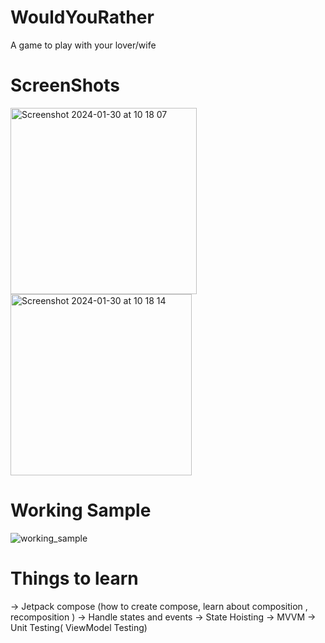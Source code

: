 # WouldYouRather
A game to play with your lover/wife

# ScreenShots

<img width="298" alt="Screenshot 2024-01-30 at 10 18 07" src="https://github.com/SigmaZardan/WouldYouRather/assets/94971168/dac7d77d-00aa-40fc-883c-9ee063f7b153">


<img width="290" alt="Screenshot 2024-01-30 at 10 18 14" src="https://github.com/SigmaZardan/WouldYouRather/assets/94971168/097f3ae8-20e8-4afc-96af-5fbc12336a81">

# Working Sample
![working_sample](https://github.com/SigmaZardan/WouldYouRather/assets/94971168/06bc7205-e24e-4f0a-894d-24dd4b3425ac)


# Things to learn 
-> Jetpack compose (how to create compose, learn about composition , recomposition ) 
-> Handle states and events 
-> State Hoisting
-> MVVM
-> Unit Testing( ViewModel Testing)

